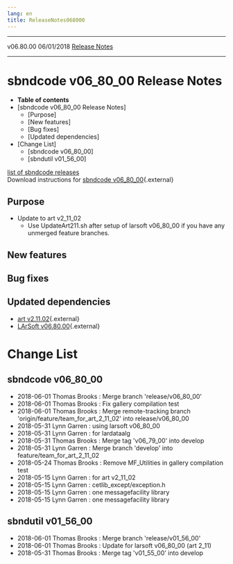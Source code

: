 ```yaml
---
lang: en
title: ReleaseNotes068000
---
```


  ----------- ------------ -- -- ------------------------------------------------------
  v06.80.00   06/01/2018         [Release Notes](ReleaseNotes068000.html)
  ----------- ------------ -- -- ------------------------------------------------------



sbndcode v06\_80\_00 Release Notes
======================================================================================

-   **Table of contents**
-   [sbndcode v06\_80\_00 Release
    Notes]
    -   [Purpose]
    -   [New features]
    -   [Bug fixes]
    -   [Updated dependencies]
-   [Change List]
    -   [sbndcode v06\_80\_00]
    -   [sbndutil v01\_56\_00]

[list of sbndcode
releases](List_of_SBND_code_releases.html)\
Download instructions for [sbndcode
v06\_80\_00](http://scisoft.fnal.gov/scisoft/bundles/sbnd/v06_80_00/sbndcode-v06_80_00.html){.external}



Purpose
----------------------------------

-   Update to art v2\_11\_02
    -   Use UpdateArt211.sh after setup of larsoft v06\_80\_00 if you
        have any unmerged feature branches.



New features
--------------------------------------------



Bug fixes
--------------------------------------



Updated dependencies
------------------------------------------------------------

-   [art
    v2.11.02](https://cdcvs.fnal.gov/redmine/projects/art/wiki/Series_211){.external}
-   [LArSoft
    v06.80.00](https://cdcvs.fnal.gov/redmine/projects/larsoft/wiki/ReleaseNotes068000){.external}



Change List
==========================================



sbndcode v06\_80\_00
----------------------------------------------------------

-   2018-06-01 Thomas Brooks : Merge branch \'release/v06\_80\_00\'
-   2018-06-01 Thomas Brooks : Fix gallery compilation test
-   2018-06-01 Thomas Brooks : Merge remote-tracking branch
    \'origin/feature/team\_for\_art\_2\_11\_02\' into
    release/v06\_80\_00
-   2018-05-31 Lynn Garren : using larsoft v06\_80\_00
-   2018-05-31 Lynn Garren : for lardataalg
-   2018-05-31 Thomas Brooks : Merge tag \'v06\_79\_00\' into develop
-   2018-05-31 Lynn Garren : Merge branch \'develop\' into
    feature/team\_for\_art\_2\_11\_02
-   2018-05-24 Thomas Brooks : Remove MF\_Utilities in gallery
    compilation test
-   2018-05-15 Lynn Garren : for art v2\_11\_02
-   2018-05-15 Lynn Garren : cetlib\_except/exception.h
-   2018-05-15 Lynn Garren : one messagefacility library
-   2018-05-15 Lynn Garren : one messagefacility library



sbndutil v01\_56\_00
----------------------------------------------------------

-   2018-06-01 Thomas Brooks : Merge branch \'release/v01\_56\_00\'
-   2018-06-01 Thomas Brooks : Update for larsoft v06\_80\_00 (art
    2\_11)
-   2018-05-31 Thomas Brooks : Merge tag \'v01\_55\_00\' into develop
